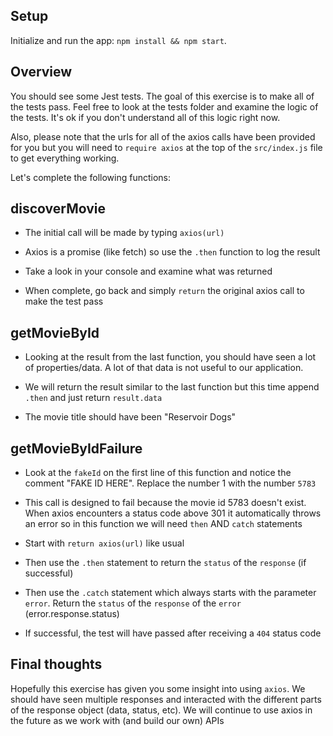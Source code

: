 ## Setup

Initialize and run the app: `npm install && npm start`.

## Overview

You should see some Jest tests. The goal of this exercise is to make all of the tests pass. Feel free to look at the tests folder and examine the logic of the tests. It's ok if you don't understand all of this logic right now.

Also, please note that the urls for all of the axios calls have been provided for you but you will need to `require axios` at the top of the `src/index.js` file to get everything working.

Let's complete the following functions:

## discoverMovie

- The initial call will be made by typing `axios(url)`

- Axios is a promise (like fetch) so use the `.then` function to log the result

- Take a look in your console and examine what was returned

- When complete, go back and simply `return` the original axios call to make the test pass

## getMovieById

- Looking at the result from the last function, you should have seen a lot of properties/data. A lot of that data is not useful to our application.

- We will return the result similar to the last function but this time append `.then` and just return `result.data`

- The movie title should have been "Reservoir Dogs"

## getMovieByIdFailure

- Look at the `fakeId` on the first line of this function and notice the comment "FAKE ID HERE". Replace the number 1 with the number `5783`

- This call is designed to fail because the movie id 5783 doesn't exist. When axios encounters a status code above 301 it automatically throws an error so in this function we will need `then` AND `catch` statements

- Start with `return axios(url)` like usual

- Then use the `.then` statement to return the `status` of the `response` (if successful)

- Then use the `.catch` statement which always starts with the parameter `error`. Return the `status` of the `response` of the `error` (error.response.status)

- If successful, the test will have passed after receiving a `404` status code

## Final thoughts

Hopefully this exercise has given you some insight into using `axios`. We should have seen multiple responses and interacted with the different parts of the response object (data, status, etc). We will continue to use axios in the future as we work with (and build our own) APIs

